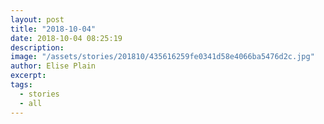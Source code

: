 ```yaml
---
layout: post
title: "2018-10-04"
date: 2018-10-04 08:25:19
description: 
image: "/assets/stories/201810/435616259fe0341d58e4066ba5476d2c.jpg"
author: Elise Plain
excerpt: 
tags: 
  - stories
  - all
---
```



<p></p>
